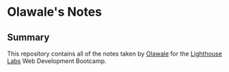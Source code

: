 # Olawale's Notes

## Summary

This repository contains all of the notes taken by [Olawale](https://github.com/Olawill) for the [Lighthouse Labs](https://www.lighthouselabs.ca/) Web Development Bootcamp.